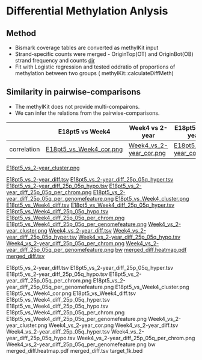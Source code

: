 # Differential Methylation Anlysis 

## Method
- Bismark coverage tables are converted as methylKit input
- Strand-specific counts were merged - OriginTop(OT) and OriginBot(OB) strand frequency and counts [dir](figures)
- Fit with Logistic regression and tested oddratio of proportions of methylation between two groups ( methylKit::calculateDiffMeth)   

## Similarity in pairwise-comparisons
- The methylKit does not provide multi-compairons.
- We can infer the relations from the pairwise-comparisons.

| | E18pt5 vs Week4 | Week4 vs 2-year | E18pt5 vs 2-year |
|-|-|-|-|
| correlation | [E18pt5_vs_Week4_cor.png](results/E18pt5_vs_Week4_cor.png) | [Week4_vs_2-year_cor.png](results/Week4_vs_2-year_cor.png) | [E18pt5_vs_2-year_cor.png](results/E18pt5_vs_2-year_cor.png) |



[E18pt5_vs_2-year_cluster.png](results/E18pt5_vs_2-year_cluster.png)

[E18pt5_vs_2-year_diff.tsv](results/E18pt5_vs_2-year_diff.tsv)
[E18pt5_vs_2-year_diff_25p_05q_hyper.tsv](results/E18pt5_vs_2-year_diff_25p_05q_hyper.tsv)
[E18pt5_vs_2-year_diff_25p_05q_hypo.tsv](results/E18pt5_vs_2-year_diff_25p_05q_hypo.tsv)
[E18pt5_vs_2-year_diff_25p_05q_per_chrom.png](results/E18pt5_vs_2-year_diff_25p_05q_per_chrom.png)
[E18pt5_vs_2-year_diff_25p_05q_per_genomefeature.png](results/E18pt5_vs_2-year_diff_25p_05q_per_genomefeature.png)
[E18pt5_vs_Week4_cluster.png](results/E18pt5_vs_Week4_cluster.png)
[E18pt5_vs_Week4_diff.tsv](results/E18pt5_vs_Week4_diff.tsv)
[E18pt5_vs_Week4_diff_25p_05q_hyper.tsv](results/E18pt5_vs_Week4_diff_25p_05q_hyper.tsv)
[E18pt5_vs_Week4_diff_25p_05q_hypo.tsv](results/E18pt5_vs_Week4_diff_25p_05q_hypo.tsv)
[E18pt5_vs_Week4_diff_25p_05q_per_chrom.png](results/E18pt5_vs_Week4_diff_25p_05q_per_chrom.png)
[E18pt5_vs_Week4_diff_25p_05q_per_genomefeature.png](results/E18pt5_vs_Week4_diff_25p_05q_per_genomefeature.png)
[Week4_vs_2-year_cluster.png](results/Week4_vs_2-year_cluster.png)
[Week4_vs_2-year_diff.tsv](results/Week4_vs_2-year_diff.tsv)
[Week4_vs_2-year_diff_25p_05q_hyper.tsv](results/Week4_vs_2-year_diff_25p_05q_hyper.tsv)
[Week4_vs_2-year_diff_25p_05q_hypo.tsv](results/Week4_vs_2-year_diff_25p_05q_hypo.tsv)
[Week4_vs_2-year_diff_25p_05q_per_chrom.png](results/Week4_vs_2-year_diff_25p_05q_per_chrom.png)
[Week4_vs_2-year_diff_25p_05q_per_genomefeature.png](results/Week4_vs_2-year_diff_25p_05q_per_genomefeature.png)
[bw](results/bw)
[merged_diff.heatmap.pdf](results/merged_diff.heatmap.pdf)
[merged_diff.tsv](results/merged_diff.tsv)




E18pt5_vs_2-year_diff.tsv
E18pt5_vs_2-year_diff_25p_05q_hyper.tsv
E18pt5_vs_2-year_diff_25p_05q_hypo.tsv
E18pt5_vs_2-year_diff_25p_05q_per_chrom.png
E18pt5_vs_2-year_diff_25p_05q_per_genomefeature.png
E18pt5_vs_Week4_cluster.png
E18pt5_vs_Week4_cor.png
E18pt5_vs_Week4_diff.tsv
E18pt5_vs_Week4_diff_25p_05q_hyper.tsv
E18pt5_vs_Week4_diff_25p_05q_hypo.tsv
E18pt5_vs_Week4_diff_25p_05q_per_chrom.png
E18pt5_vs_Week4_diff_25p_05q_per_genomefeature.png
Week4_vs_2-year_cluster.png
Week4_vs_2-year_cor.png
Week4_vs_2-year_diff.tsv
Week4_vs_2-year_diff_25p_05q_hyper.tsv
Week4_vs_2-year_diff_25p_05q_hypo.tsv
Week4_vs_2-year_diff_25p_05q_per_chrom.png
Week4_vs_2-year_diff_25p_05q_per_genomefeature.png
bw
merged_diff.heatmap.pdf
merged_diff.tsv
target_1k.bed

